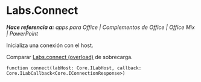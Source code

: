 
# <a name="labs.connect"></a>Labs.Connect

 _**Hace referencia a:** apps para Office | Complementos de Office | Office Mix | PowerPoint_

Inicializa una conexión con el host.

Comparar [Labs.connect (overload)](../../reference/office-mix/labs.connect-overload.md) de sobrecarga.


```
function connect(labHost: Core.ILabHost, callback: Core.ILabCallback<Core.IConnectionResponse>)
```

